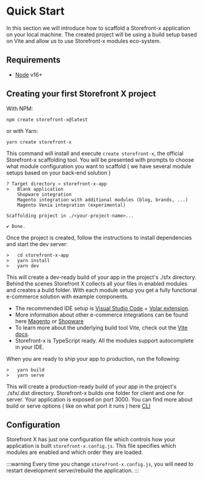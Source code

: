 # Quick Start

In this section we will introduce how to scaffold a Storefront-x application on your local machine. The created project will be using a build setup based on Vite and allow us to use Storefront-x modules eco-system.

## Requirements

- [Node](https://nodejs.org/en/) v16+

## Creating your first Storefront X project

With NPM:

```
npm create storefront-x@latest
```

or with Yarn:

```
yarn create storefront-x
```

This command will install and execute `create storefront-x`, the official Storefront-x scaffolding tool. You will be presented with prompts to choose what module configuration you want to scaffold ( we have several module setups based on your back-end solution )

```
? Target directory » storefront-x-app
>   Blank application
    Shopware integration
    Magento integration with additional modules (blog, brands, ...)
    Magento Venia integration (experimental)

Scaffolding project in ./<your-project-name>...

✔ Done.

```

Once the project is created, follow the instructions to install dependencies and start the dev server:

```
>   cd storefront-x-app
>   yarn install
>   yarn dev
```

This will create a dev-ready build of your app in the project's ./sfx directory. Behind the scenes Storefront X collects all your files in enabled modules and creates a build folder. With each module setup you get a fully functional e-commerce solution with example components.

- The recommended IDE setup is [Visual Studio Code](https://code.visualstudio.com/) + [Volar extension](https://marketplace.visualstudio.com/items?itemName=Vue.volar).
- More information about other e-commerce integrations can be found here [Magento](/integrations/magento) or [Shopware](/integrations/shopware)
- To learn more about the underlying build tool Vite, check out the [Vite docs](https://vitejs.dev/).
- Storefront-x is TypeScript ready. All the modules support autocomplete in your IDE.

When you are ready to ship your app to production, run the following:

```
>   yarn build
>   yarn serve
```

This will create a production-ready build of your app in the project's ./sfx/.dist directory. Storefront-x builds one folder for client and one for server. Your application is exposed on port 3000. You can find more about build or serve options ( like on what port it runs ) here [CLI](/general/CLI)

## Configuration

Storefront X has just one configuration file which controls how your application is built `storefront-x.config.js`. This file specifies which modules are enabled and which order they are loaded.

:::warning
Every time you change `storefront-x.config.js`, you will need to restart development server/rebuild the application.
:::
